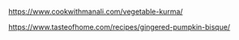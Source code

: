 https://www.cookwithmanali.com/vegetable-kurma/

https://www.tasteofhome.com/recipes/gingered-pumpkin-bisque/
